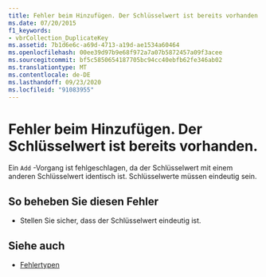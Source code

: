 ```yaml
---
title: Fehler beim Hinzufügen. Der Schlüsselwert ist bereits vorhanden.
ms.date: 07/20/2015
f1_keywords:
- vbrCollection_DuplicateKey
ms.assetid: 7b1d6e6c-a69d-4713-a19d-ae1534a60464
ms.openlocfilehash: 00ee39d97b9e68f972a7a07b5872457a09f3acee
ms.sourcegitcommit: bf5c5850654187705bc94cc40ebfb62fe346ab02
ms.translationtype: MT
ms.contentlocale: de-DE
ms.lasthandoff: 09/23/2020
ms.locfileid: "91083955"
---
```

# <a name="add-failed-duplicate-key-value-supplied"></a>Fehler beim Hinzufügen. Der Schlüsselwert ist bereits vorhanden.

Ein `Add` -Vorgang ist fehlgeschlagen, da der Schlüsselwert mit einem anderen Schlüsselwert identisch ist. Schlüsselwerte müssen eindeutig sein.  
  
## <a name="to-correct-this-error"></a>So beheben Sie diesen Fehler  
  
- Stellen Sie sicher, dass der Schlüsselwert eindeutig ist.  
  
## <a name="see-also"></a>Siehe auch

- [Fehlertypen](../programming-guide/language-features/error-types.md)
